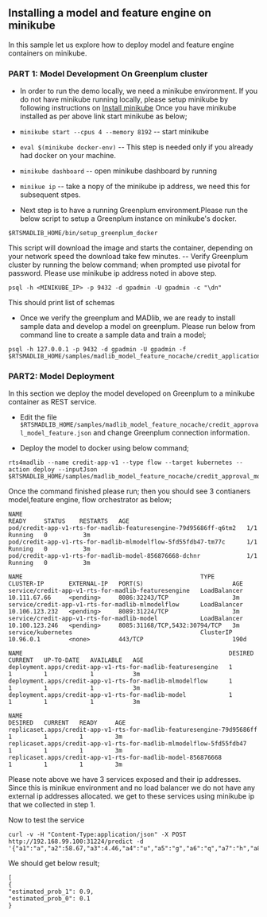 ## Installing a  model and feature engine on minikube
In this sample let us explore how to deploy model and feature engine containers on minikube.
### PART 1: Model Development On Greenplum cluster
- In order to run the demo locally, we need a minikube environment. If you do not have minikube running locally, please setup minikube by following instructions on [Install minikube](https://kubernetes.io/docs/tasks/tools/install-minikube/)
Once you have minikube installed as per above link start minikube as below;
 - ```minikube start --cpus 4 --memory 8192``` -- start minikube
  - ```eval $(minikube docker-env)``` -- This step is needed only if you already had docker on your machine.
  - ```minikube dashboard``` -- open minikube dashboard by running
  - ```minikue ip``` -- take a nopy of the minikube ip address, we need this for subsequent stpes.  

- Next step is to have a running Greenplum environment.Please run the below script to setup a Greenplum instance on minikube's docker.
```
$RTSMADLIB_HOME/bin/setup_greenplum_docker
```
This script will download the image and starts the container, depending on your network speed the download take few minutes. -- Verify Greenplum cluster by running the below command; when prompted use pivotal for password. Please use minikube ip address noted in above step.
```
psql -h <MINIKUBE_IP> -p 9432 -d gpadmin -U gpadmin -c "\dn"
```
This should print list of schemas
- Once we verify the greenplum and MADlib, we are ready to install sample data and develop a model on greenplum. Please run below from command line to create a sample data and train a model; 
```
psql -h 127.0.0.1 -p 9432 -d gpadmin -U gpadmin -f $RTSMADLIB_HOME/samples/madlib_model_feature_nocache/credit_application_schema.sql
```

### PART2: Model Deployment

In this section we deploy the model developed on Greenplum to a minikube container as REST service.

- Edit the file `$RTSMADLIB_HOME/samples/madlib_model_feature_nocache/credit_approval_model_feature.json` and change Greenplum connection information. 

- Deploy the model to docker using below command; 
```
rts4madlib --name credit-app-v1 --type flow --target kubernetes --action deploy --inputJson $RTSMADLIB_HOME/samples/madlib_model_feature_nocache/credit_approval_model_feature.json
```
Once the command finished please run; then you should see 3 contianers model,feature engine, flow orchestrator as below;
```kubectl get all
NAME                                                               READY     STATUS    RESTARTS   AGE
pod/credit-app-v1-rts-for-madlib-featuresengine-79d95686ff-q6tm2   1/1       Running   0          3m
pod/credit-app-v1-rts-for-madlib-mlmodelflow-5fd55fdb47-tm77c      1/1       Running   0          3m
pod/credit-app-v1-rts-for-madlib-model-856876668-dchnr             1/1       Running   0          3m

NAME                                                  TYPE           CLUSTER-IP       EXTERNAL-IP   PORT(S)                         AGE
service/credit-app-v1-rts-for-madlib-featuresengine   LoadBalancer   10.111.67.66     <pending>     8086:32243/TCP                  3m
service/credit-app-v1-rts-for-madlib-mlmodelflow      LoadBalancer   10.106.123.232   <pending>     8089:31224/TCP                  3m
service/credit-app-v1-rts-for-madlib-model            LoadBalancer   10.100.123.246   <pending>     8085:31168/TCP,5432:30794/TCP   3m
service/kubernetes                                    ClusterIP      10.96.0.1        <none>        443/TCP                         190d

NAME                                                          DESIRED   CURRENT   UP-TO-DATE   AVAILABLE   AGE
deployment.apps/credit-app-v1-rts-for-madlib-featuresengine   1         1         1            1           3m
deployment.apps/credit-app-v1-rts-for-madlib-mlmodelflow      1         1         1            1           3m
deployment.apps/credit-app-v1-rts-for-madlib-model            1         1         1            1           3m

NAME                                                                     DESIRED   CURRENT   READY     AGE
replicaset.apps/credit-app-v1-rts-for-madlib-featuresengine-79d95686ff   1         1         1         3m
replicaset.apps/credit-app-v1-rts-for-madlib-mlmodelflow-5fd55fdb47      1         1         1         3m
replicaset.apps/credit-app-v1-rts-for-madlib-model-856876668             1         1         1         3m
```
Please note above we have 3 services exposed and their ip addresses. Since this is minikue environment and no load balancer we do not have any external ip addresses allocated. we get to these services using minikube ip that we collected in step 1.

Now to test the service

```
curl -v -H "Content-Type:application/json" -X POST http://192.168.99.100:31224/predict -d '{"a1":"a","a2":58.67,"a3":4.46,"a4":"u","a5":"g","a6":"q","a7":"h","a8":3.04,"a9":"t","a10":"t","a11":6,"a12":"f","a13":"g","a14":43,"a15":560,"a16":"+"}'

```
We should get below result;

```
[
{
"estimated_prob_1": 0.9,
"estimated_prob_0": 0.1
}

```
